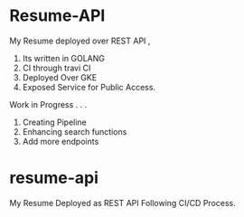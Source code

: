 # Resume-API

My Resume deployed over REST API ,
1. Its written in GOLANG
2. CI through travi CI
3. Deployed Over GKE
4. Exposed Service for Public Access.

Work in Progress . . . 

1. Creating Pipeline 
2. Enhancing search functions
3. Add more endpoints 


# resume-api
My Resume Deployed as REST API Following CI/CD Process.
